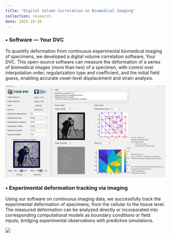 ```yaml
---
title: "Digital Volume Correlation on Biomedical Imaging"
collection: research
date: 2025-10-26
---
```


### •  Software — Your DVC

To quantify deformation from continuous experimental biomedical imaging of specimens, we developed a digital volume correlation software, Your DVC. This open-source software can measure the deformation of a series of biomedical images (more than two) of a specimen, with control over interpolation order, regularization type and coefficient, and the initial field guess, enabling accurate voxel-level displacement and strain analysis.

<img src='../images/Research_DVC_Framework.png' style='display:block; margin: 10px auto; width:900px;'>

### •  Experimental deformation tracking via imaging

Using our software on continuous imaging data, we successfully track the experimental deformation of specimens, from the cellular to the tissue level. The measured deformation can be analyzed directly or incorporated into corresponding computational models as boundary conditions or field inputs, bridging experimental observations with predictive simulations.

<img src='../images/Research_DVC_Video.gif' style='display:block; margin: 10px auto; width:900px;'>
